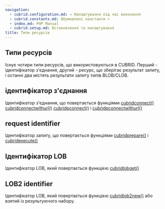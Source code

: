 ```yaml
---
navigation:
  - cubrid.configuration.md: « Налаштування під час виконання
  - cubrid.constants.md: Обумовлені константи »
  - index.md: PHP Manual
  - cubrid.setup.md: Встановлення та налаштування
title: Типи ресурсів
---
```

## Типи ресурсів

Існує чотири типи ресурсів, що використовуються в CUBRID. Перший - ідентифікатор з'єднання, другий - ресурс, що зберігає результат запиту, і останні два містять результати запиту типів BLOB/CLOB.

## ідентифікатор з'єднання

Ідентифікатор з'єднання, що повертається функціями [cubridconnect()](function.cubrid-connect.md) [cubridconnectwithurl()](function.cubrid-connect-with-url.md) [cubridpconnect()](function.cubrid-pconnect.md) і [cubridpconnectwithurl()](function.cubrid-pconnect-with-url.md)

## request identifier

Ідентифікатор запиту, що повертається функціями [cubridprepare()](function.cubrid-prepare.md) і [cubridexecute()](function.cubrid-execute.md)

## Ідентифікатор LOB

Ідентифікатор LOB, який повертається функцією [cubridlobget()](function.cubrid-lob-get.md)

## LOB2 identifier

Ідентифікатор LOB, який повертається функцією [cubridlob2new()](function.cubrid-lob2-new.md) або взятий із результуючого набору.
